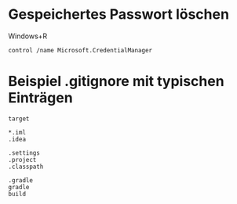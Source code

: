 # Gespeichertes Passwort löschen

Windows+R

```
control /name Microsoft.CredentialManager
```

# Beispiel .gitignore mit typischen Einträgen

```
target

*.iml
.idea

.settings
.project
.classpath

.gradle
gradle
build
```